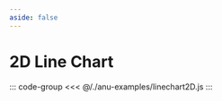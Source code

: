```yaml
---
aside: false
---
```


<script setup>
import { linechart2D } from '../anu-examples/linechart2D.js'
//import singleView  from '../vue_components/singleView.vue'
</script>

# 2D Line Chart

<singleView :scene="linechart2D" />

::: code-group
<<< @/./anu-examples/linechart2D.js 
:::